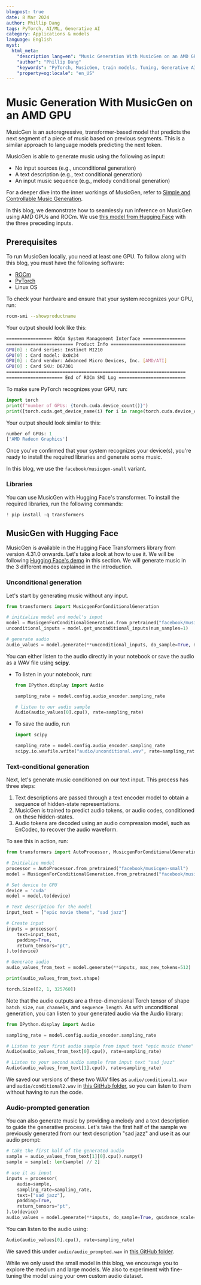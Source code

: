 ```yaml
---
blogpost: true
date: 8 Mar 2024
author: Phillip Dang
tags: PyTorch, AI/ML, Generative AI
category: Applications & models
language: English
myst:
  html_meta:
    "description lang=en": "Music Generation With MusicGen on an AMD GPU"
    "author": "Phillip Dang"
    "keywords": "PyTorch, MusicGen, train models, Tuning, Generative AI"
    "property=og:locale": "en_US"
---
```


# Music Generation With MusicGen on an AMD GPU

MusicGen is an autoregressive, transformer-based model that predicts the next segment of a piece of
music based on previous segments. This is a similar approach to language models predicting the next
token.

MusicGen is able to generate music using the following as input:

* No input sources (e.g., unconditional generation)
* A text description (e.g., text conditional generation)
* An input music sequence (e.g., melody conditional generation)

For a deeper dive into the inner workings of MusicGen, refer to
[Simple and Controllable Music Generation](https://arxiv.org/abs/2306.05284).

In this blog, we demonstrate how to seamlessly run inference on MusicGen using AMD GPUs and
ROCm. We use [this model from Hugging Face](https://huggingface.co/spaces/facebook/MusicGen)
with the three preceding inputs.

## Prerequisites

To run MusicGen locally, you need at least one GPU. To follow along with this blog, you must have the
following software:

* [ROCm](https://rocm.docs.amd.com/projects/install-on-linux/en/latest/tutorial/quick-start.html)
* [PyTorch](https://rocm.docs.amd.com/projects/install-on-linux/en/latest/how-to/3rd-party/pytorch-install.html)
* Linux OS

To check your hardware and ensure that your system recognizes your GPU, run:

``` bash
rocm-smi --showproductname
```

Your output should look like this:

```bash
================= ROCm System Management Interface ================
========================= Product Info ============================
GPU[0] : Card series: Instinct MI210
GPU[0] : Card model: 0x0c34
GPU[0] : Card vendor: Advanced Micro Devices, Inc. [AMD/ATI]
GPU[0] : Card SKU: D67301
===================================================================
===================== End of ROCm SMI Log =========================
```

To make sure PyTorch recognizes your GPU, run:

```python
import torch
print(f"number of GPUs: {torch.cuda.device_count()}")
print([torch.cuda.get_device_name(i) for i in range(torch.cuda.device_count())])
```

Your output should look similar to this:

```python
number of GPUs: 1
['AMD Radeon Graphics']
```

Once you've confirmed that your system recognizes your device(s), you're ready to install the required
libraries and generate some music.

In this blog, we use the `facebook/musicgen-small` variant.

### Libraries

You can use MusicGen with Hugging Face's transformer. To install the required libraries, run the following commands:

```python
! pip install -q transformers
```

## MusicGen with Hugging Face

MusicGen is available in the Hugging Face Transformers library from version 4.31.0 onwards. Let's take a look at how to use it. We will be following [Hugging Face's demo](https://huggingface.co/docs/transformers/model_doc/musicgen) in this section. We will generate music in the 3 different modes explained in the introduction.

### Unconditional generation

Let's start by generating music without any input.

```python
from transformers import MusicgenForConditionalGeneration

# initialize model and model's input
model = MusicgenForConditionalGeneration.from_pretrained("facebook/musicgen-small")
unconditional_inputs = model.get_unconditional_inputs(num_samples=1)

# generate audio
audio_values = model.generate(**unconditional_inputs, do_sample=True, max_new_tokens=256)
```

You can either listen to the audio directly in your notebook or save the audio as a WAV file using
**scipy**.

* To listen in your notebook, run:

  ```python
  from IPython.display import Audio

  sampling_rate = model.config.audio_encoder.sampling_rate

  # listen to our audio sample
  Audio(audio_values[0].cpu(), rate=sampling_rate)
  ```

* To save the audio, run

  ```python
  import scipy

  sampling_rate = model.config.audio_encoder.sampling_rate
  scipy.io.wavfile.write("audio/unconditional.wav", rate=sampling_rate, data=audio_values[0, 0].cpu().numpy())
  ```

### Text-conditional generation

Next, let's generate music conditioned on our text input. This process has three steps:

1. Text descriptions are passed through a text encoder model to obtain a sequence of hidden-state
  representations.
2. MusicGen is trained to predict audio tokens, or audio codes, conditioned on these hidden-states.
3. Audio tokens are decoded using an audio compression model, such as EnCodec, to recover the
  audio waveform.

To see this in action, run:

```python
from transformers import AutoProcessor, MusicgenForConditionalGeneration

# Initialize model
processor = AutoProcessor.from_pretrained("facebook/musicgen-small")
model = MusicgenForConditionalGeneration.from_pretrained("facebook/musicgen-small")

# Set device to GPU
device = 'cuda'
model = model.to(device)

# Text description for the model
input_text = ["epic movie theme", "sad jazz"]

# Create input
inputs = processor(
    text=input_text,
    padding=True,
    return_tensors="pt",
).to(device)

# Generate audio
audio_values_from_text = model.generate(**inputs, max_new_tokens=512)

print(audio_values_from_text.shape)
```

```python
torch.Size([2, 1, 325760])
```

Note that the audio outputs are a three-dimensional Torch tensor of shape `batch_size`,
`num_channels`, and `sequence_length`. As with unconditional generation, you can listen to your
generated audio via the Audio library:

```python
from IPython.display import Audio

sampling_rate = model.config.audio_encoder.sampling_rate

# Listen to your first audio sample from input text "epic music theme"
Audio(audio_values_from_text[0].cpu(), rate=sampling_rate)

# Listen to your second audio sample from input text "sad jazz"
Audio(audio_values_from_text[1].cpu(), rate=sampling_rate)
```

We saved our versions of these two WAV files as `audio/conditional1.wav` and
`audio/conditional2.wav` in [this GitHub folder](https://github.com/ROCm/rocm-blogs/tree/release/blogs/artificial-intelligence/MusicGen/audio), so you can listen to them without having to run the code.

### Audio-prompted generation

You can also generate music by providing a melody and a text description to guide the generative
process. Let's take the first half of the sample we previously generated from our text description
"sad jazz" and use it as our audio prompt:

```python
# take the first half of the generated audio
sample = audio_values_from_text[1][0].cpu().numpy()
sample = sample[: len(sample) // 2]

# use it as input
inputs = processor(
    audio=sample,
    sampling_rate=sampling_rate,
    text=["sad jazz"],
    padding=True,
    return_tensors="pt",
).to(device)
audio_values = model.generate(**inputs, do_sample=True, guidance_scale=3, max_new_tokens=256)
```

You can listen to the audio using:

```python
Audio(audio_values[0].cpu(), rate=sampling_rate)
```

We saved this under `audio/audio_prompted.wav` in [this GitHub folder](https://github.com/ROCm/rocm-blogs/tree/release/blogs/artificial-intelligence/MusicGen/audio).

While we only used the small model in this blog, we encourage you to explore the medium and
large models. We also to experiment with fine-tuning the model using your own custom audio
dataset.
